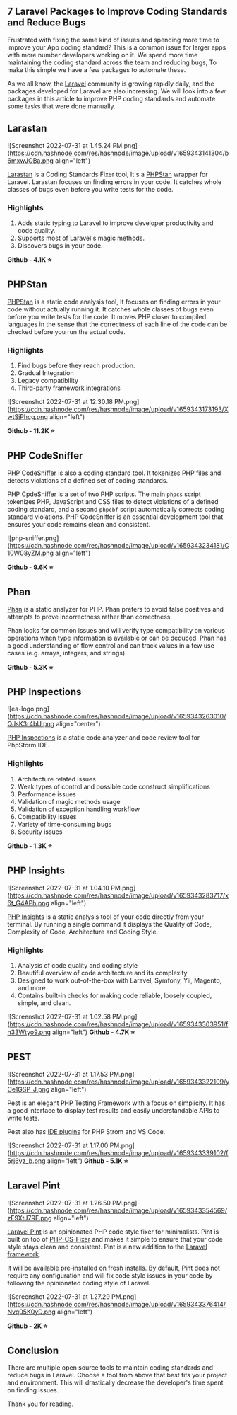 ## 7 Laravel Packages to Improve Coding Standards and Reduce Bugs

Frustrated with fixing the same kind of issues and spending more time to improve your App coding standard? This is a common issue for larger apps with more number developers working on it. We spend more time maintaining the coding standard across the team and reducing bugs, To make this simple we have a few packages to automate these.

As we all know, the [Laravel](https://laravel.com/) community is growing rapidly daily, and the packages developed for Laravel are also increasing. We will look into a few packages in this article to improve PHP coding standards and automate some tasks that were done manually.


## Larastan

![Screenshot 2022-07-31 at 1.45.24 PM.png](https://cdn.hashnode.com/res/hashnode/image/upload/v1659343141304/b6mxwJOBa.png align="left")

[Larastan](https://github.com/nunomaduro/larastan) is a Coding Standards Fixer tool, It's a [PHPStan](https://phpstan.org/) wrapper for Laravel. Larastan focuses on finding errors in your code. It catches whole classes of bugs even before you write tests for the code.

### Highlights

1. Adds static typing to Laravel to improve developer productivity and code quality.
2. Supports most of Laravel's magic methods.
3. Discovers bugs in your code.

**Github - 4.1K ⭐️**


## PHPStan

[PHPStan](https://github.com/phpstan/phpstan) is a static code analysis tool, It focuses on finding errors in your code without actually running it. It catches whole classes of bugs even before you write tests for the code. It moves PHP closer to compiled languages in the sense that the correctness of each line of the code can be checked before you run the actual code.

### Highlights

1. Find bugs before they reach production.
2. Gradual Integration
3. Legacy compatibility
4. Third-party framework integrations

![Screenshot 2022-07-31 at 12.30.18 PM.png](https://cdn.hashnode.com/res/hashnode/image/upload/v1659343173193/XwtSjPhcg.png align="left")

**Github - 11.2K ⭐️**


## PHP CodeSniffer

[PHP CodeSniffer](https://github.com/squizlabs/PHP_CodeSniffer) is also a coding standard tool. It tokenizes PHP files and detects violations of a defined set of coding standards. 

PHP CpdeSniffer is a set of two PHP scripts. The main `phpcs` script tokenizes PHP, JavaScript and CSS files to detect violations of a defined coding standard, and a second `phpcbf` script automatically corrects coding standard violations. PHP CodeSniffer is an essential development tool that ensures your code remains clean and consistent.

![php-sniffer.png](https://cdn.hashnode.com/res/hashnode/image/upload/v1659343234181/C10W08yZM.png align="left")

**Github - 9.6K ⭐️**


## Phan

[Phan](https://github.com/phan/phan) is a static analyzer for PHP. Phan prefers to avoid false positives and attempts to prove incorrectness rather than correctness. 

Phan looks for common issues and will verify type compatibility on various operations when type information is available or can be deduced. Phan has a good understanding of flow control and can track values in a few use cases (e.g. arrays, integers, and strings).

**Github - 5.3K ⭐️**


## PHP Inspections


![ea-logo.png](https://cdn.hashnode.com/res/hashnode/image/upload/v1659343263010/QJsK3r4bU.png align="center")

[PHP Inspections](https://github.com/kalessil/phpinspectionsea) is a static code analyzer and code review tool for PhpStorm IDE.
 
### Highlights

1. Architecture related issues
2. Weak types of control and possible code construct simplifications
3. Performance issues
4. Validation of magic methods usage
5. Validation of exception handling workflow
6. Compatibility issues
7. Variety of time-consuming bugs
8. Security issues

**Github - 1.3K ⭐️**


## PHP Insights


![Screenshot 2022-07-31 at 1.04.10 PM.png](https://cdn.hashnode.com/res/hashnode/image/upload/v1659343283717/x6t_G4APh.png align="left")

[PHP Insights](https://github.com/nunomaduro/phpinsights) is a static analysis tool of your code directly from your terminal. By running a single command it displays the Quality of Code, Complexity of Code, Architecture and Coding Style.

### Highlights

1. Analysis of code quality and coding style
2. Beautiful overview of code architecture and its complexity
3. Designed to work out-of-the-box with Laravel, Symfony, Yii, Magento, and more
4. Contains built-in checks for making code reliable, loosely coupled, simple, and clean.


![Screenshot 2022-07-31 at 1.02.58 PM.png](https://cdn.hashnode.com/res/hashnode/image/upload/v1659343303951/fn33Wtyo9.png align="left")
**Github - 4.7K ⭐️**

## PEST

![Screenshot 2022-07-31 at 1.17.53 PM.png](https://cdn.hashnode.com/res/hashnode/image/upload/v1659343322109/yCe1GSP_J.png align="left")

[Pest](https://github.com/pestphp/pest) is an elegant PHP Testing Framework with a focus on simplicity. It has a good interface to display test results and easily understandable APIs to write tests. 

Pest also has [IDE plugins](https://pestphp.com/docs/ide-plugins) for PHP Strom and VS Code.


![Screenshot 2022-07-31 at 1.17.00 PM.png](https://cdn.hashnode.com/res/hashnode/image/upload/v1659343339102/f5rj6vz_b.png align="left")
**Github - 5.1K ⭐️**

## Laravel Pint

![Screenshot 2022-07-31 at 1.26.50 PM.png](https://cdn.hashnode.com/res/hashnode/image/upload/v1659343354569/zF9XtJ7RF.png align="left")

[Laravel Pint](https://github.com/laravel/pint) is an opinionated PHP code style fixer for minimalists. Pint is built on top of [PHP-CS-Fixer](https://github.com/FriendsOfPHP/PHP-CS-Fixer) and makes it simple to ensure that your code style stays clean and consistent. Pint is a new addition to the [Laravel framework](https://laravel.com/docs/9.x/pint#introduction). 

It will be available pre-installed on fresh installs.
By default, Pint does not require any configuration and will fix code style issues in your code by following the opinionated coding style of Laravel.


![Screenshot 2022-07-31 at 1.27.29 PM.png](https://cdn.hashnode.com/res/hashnode/image/upload/v1659343376414/Nvq05K0yD.png align="left")

**Github - 2K ⭐️**


## Conclusion

There are multiple open source tools to maintain coding standards and reduce bugs in Laravel. Choose a tool from above that best fits your project and environment. This will drastically decrease the developer's time spent on finding issues.

Thank you for reading.
